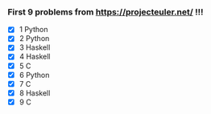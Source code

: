 ### First 9 problems from https://projecteuler.net/ !!!

- [x] 1 Python
- [x] 2 Python
- [x] 3 Haskell
- [x] 4 Haskell
- [x] 5 C
- [x] 6 Python
- [x] 7 C
- [x] 8 Haskell
- [x] 9 C
